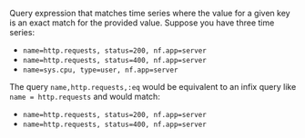 
Query expression that matches time series where the value for a given key is an exact
match for the provided value. Suppose you have three time series:

* `name=http.requests, status=200, nf.app=server`
* `name=http.requests, status=400, nf.app=server`
* `name=sys.cpu, type=user, nf.app=server`

The query `name,http.requests,:eq` would be equivalent to an infix query like
`name = http.requests` and would match:

* `name=http.requests, status=200, nf.app=server`
* `name=http.requests, status=400, nf.app=server`
